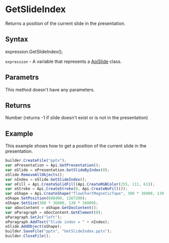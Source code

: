 # GetSlideIndex

Returns a position of the current slide in the presentation.

## Syntax

expression.GetSlideIndex();

`expression` - A variable that represents a [ApiSlide](../ApiSlide.md) class.

## Parametrs

This method doesn't have any parameters.

## Returns

Number (returns -1 if slide doesn't exist or is not in the presentation)

## Example

This example shows how to get a position of the current slide in the presentation.

```javascript
builder.CreateFile("pptx");
var oPresentation = Api.GetPresentation();
var oSlide = oPresentation.GetSlideByIndex(0);
oSlide.RemoveAllObjects();
var nIndex = oSlide.GetSlideIndex();
var oFill = Api.CreateSolidFill(Api.CreateRGBColor(255, 111, 61));
var oStroke = Api.CreateStroke(0, Api.CreateNoFill());
var oShape = Api.CreateShape("flowChartMagneticTape", 300 * 36000, 130 * 36000, oFill, oStroke);
oShape.SetPosition(608400, 1267200);
oShape.SetSize(300 * 36000, 130 * 36000);
var oDocContent = oShape.GetDocContent();
var oParagraph = oDocContent.GetElement(0);
oParagraph.SetJc("left");
oParagraph.AddText("Slide index = " + nIndex);
oSlide.AddObject(oShape);
builder.SaveFile("pptx", "GetSlideIndex.pptx");
builder.CloseFile();
```